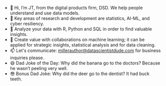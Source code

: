 - 👋 Hi, I’m JT, from the digital products firm, DSD.  We help people understand and use data models.
- 👀 Key areas of research and development are statistics, AI-ML, and cyber resiliency.  
- 🌱 Analyze your data with R, Python and SQL in order to find valuable insights.
- 💞️ Create value with collaborations on machine learning; it can be applied for strategic insights, statistical analysis and for data cleaning.
- 📫 Let's communicate: millerauthor@datascientistdude.com for business inquiries please.
- 😄 Dad Joke of the Day: Why did the banana go to the doctors? Because he wasn’t peeling very well. 
- 😎 Bonus Dad Joke: Why did the deer go to the dentist? It had buck teeth.
<!---
DSD-resilience/DSD-resilience is a ✨ special ✨ repository because its `README.md` (this file) appears on your GitHub profile.
You can click the Preview link to take a look at your changes.
--->
